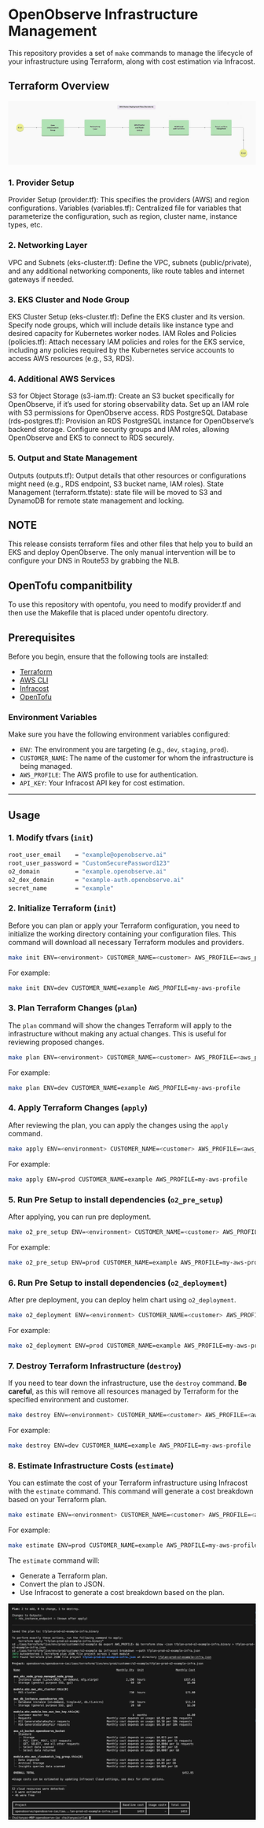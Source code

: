 
# OpenObserve Infrastructure Management

This repository provides a set of `make` commands to manage the lifecycle of your infrastructure using Terraform, along with cost estimation via Infracost.

## Terraform Overview

![AWS IaC FinOps](./assets/terraform-flow.gif)

### 1. Provider Setup
Provider Setup (provider.tf): This specifies the providers (AWS) and region configurations.
Variables (variables.tf): Centralized file for variables that parameterize the configuration, such as region, cluster name, instance types, etc.

### 2. Networking Layer
VPC and Subnets (eks-cluster.tf): Define the VPC, subnets (public/private), and any additional networking components, like route tables and internet gateways if needed.

### 3. EKS Cluster and Node Group
EKS Cluster Setup (eks-cluster.tf): Define the EKS cluster and its version. Specify node groups, which will include details like instance type and desired capacity for Kubernetes worker nodes.
IAM Roles and Policies (policies.tf): Attach necessary IAM policies and roles for the EKS service, including any policies required by the Kubernetes service accounts to access AWS resources (e.g., S3, RDS).

### 4. Additional AWS Services
S3 for Object Storage (s3-iam.tf): Create an S3 bucket specifically for OpenObserve, if it’s used for storing observability data. Set up an IAM role with S3 permissions for OpenObserve access.
RDS PostgreSQL Database (rds-postgres.tf): Provision an RDS PostgreSQL instance for OpenObserve’s backend storage. Configure security groups and IAM roles, allowing OpenObserve and EKS to connect to RDS securely.

### 5. Output and State Management
Outputs (outputs.tf): Output details that other resources or configurations might need (e.g., RDS endpoint, S3 bucket name, IAM roles).
State Management (terraform.tfstate): state file will be moved to S3 and DynamoDB for remote state management and locking.

## NOTE

This release consists terraform files and other files that help you to build an EKS and deploy OpenObserve. The only manual intervention will be to configure your DNS in Route53 by grabbing the NLB.

## OpenTofu companitbility

To use this repository with opentofu, you need to modify provider.tf and then use the Makefile that is placed under opentofu directory. 

## Prerequisites

Before you begin, ensure that the following tools are installed:

- [Terraform](https://www.terraform.io/downloads.html)
- [AWS CLI](https://docs.aws.amazon.com/cli/latest/userguide/install-cliv2.html)
- [Infracost](https://www.infracost.io/docs/)
- [OpenTofu](https://opentofu.org/docs/intro/install/)

### Environment Variables

Make sure you have the following environment variables configured:

- `ENV`: The environment you are targeting (e.g., `dev`, `staging`, `prod`).
- `CUSTOMER_NAME`: The name of the customer for whom the infrastructure is being managed.
- `AWS_PROFILE`: The AWS profile to use for authentication.
- `API_KEY`: Your Infracost API key for cost estimation.

---

## Usage

### 1. Modify tfvars (`init`)

```bash
root_user_email    = "example@openobserve.ai"
root_user_password = "CustomSecurePassword123"
o2_domain          = "example.openobserve.ai"
o2_dex_domain      = "example-auth.openobserve.ai"
secret_name        = "example"
```

### 2. Initialize Terraform (`init`)

Before you can plan or apply your Terraform configuration, you need to initialize the working directory containing your configuration files. This command will download all necessary Terraform modules and providers.

```bash
make init ENV=<environment> CUSTOMER_NAME=<customer> AWS_PROFILE=<aws_profile>
```

For example:

```bash
make init ENV=dev CUSTOMER_NAME=example AWS_PROFILE=my-aws-profile
```

### 3. Plan Terraform Changes (`plan`)

The `plan` command will show the changes Terraform will apply to the infrastructure without making any actual changes. This is useful for reviewing proposed changes.

```bash
make plan ENV=<environment> CUSTOMER_NAME=<customer> AWS_PROFILE=<aws_profile>
```

For example:

```bash
make plan ENV=dev CUSTOMER_NAME=example AWS_PROFILE=my-aws-profile
```

### 4. Apply Terraform Changes (`apply`)

After reviewing the plan, you can apply the changes using the `apply` command.

```bash
make apply ENV=<environment> CUSTOMER_NAME=<customer> AWS_PROFILE=<aws_profile>
```

For example:

```bash
make apply ENV=prod CUSTOMER_NAME=example AWS_PROFILE=my-aws-profile
```

### 5. Run Pre Setup to install dependencies (`o2_pre_setup`)

After applying, you can run pre deployment.

```bash
make o2_pre_setup ENV=<environment> CUSTOMER_NAME=<customer> AWS_PROFILE=<aws_profile>
```

For example:

```bash
make o2_pre_setup ENV=prod CUSTOMER_NAME=example AWS_PROFILE=my-aws-profile
```

### 6. Run Pre Setup to install dependencies (`o2_deployment`)

After pre deployment, you can deploy helm chart using `o2_deployment`.

```bash
make o2_deployment ENV=<environment> CUSTOMER_NAME=<customer> AWS_PROFILE=<aws_profile>
```

For example:

```bash
make o2_deployment ENV=prod CUSTOMER_NAME=example AWS_PROFILE=my-aws-profile
```

### 7. Destroy Terraform Infrastructure (`destroy`) 

If you need to tear down the infrastructure, use the `destroy` command. **Be careful**, as this will remove all resources managed by Terraform for the specified environment and customer.

```bash
make destroy ENV=<environment> CUSTOMER_NAME=<customer> AWS_PROFILE=<aws_profile>
```

For example:

```bash
make destroy ENV=dev CUSTOMER_NAME=example AWS_PROFILE=my-aws-profile
```

### 8. Estimate Infrastructure Costs (`estimate`)

You can estimate the cost of your Terraform infrastructure using Infracost with the `estimate` command. This command will generate a cost breakdown based on your Terraform plan.

```bash
make estimate ENV=<environment> CUSTOMER_NAME=<customer> AWS_PROFILE=<aws_profile> API_KEY=<infracost_api_key>
```

For example:

```bash
make estimate ENV=prod CUSTOMER_NAME=example AWS_PROFILE=my-aws-profile API_KEY=your-infracost-api-key
```

The `estimate` command will:
- Generate a Terraform plan.
- Convert the plan to JSON.
- Use Infracost to generate a cost breakdown based on the plan.

![AWS IaC FinOps](./assets/infracost.png)